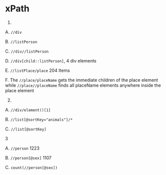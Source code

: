 # xPath

1. 

A. `//div`

B. `//listPerson`

C. `//div//listPerson`

D. `//div[child::listPerson]`, 4 div elements

E. `//listPlace/place` 204 Items

F. The `//place/placeName` gets the immediate children of the place element while `//place//placeName` finds all placeName elements anywhere inside the place element

2. 

A. `//div/element()[1]`

B. `//list[@sortKey="animals"]/*`

C. `//list[@sortKey]`

3

A. `//person` 1223

B. `//person[@sex]` 1107

C. `count(//person[@sex])`

